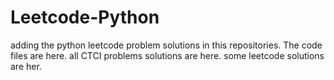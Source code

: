 # Leetcode-Python
adding the python leetcode problem solutions in this repositories. 
The code files are here.
all CTCI problems solutions are here.
some leetcode solutions are her.




































































































































































































































































































































































































































































































































































































































































